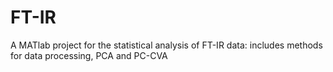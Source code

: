 # FT-IR
A MATlab project for the statistical analysis of FT-IR data: includes methods for data processing, PCA and PC-CVA
